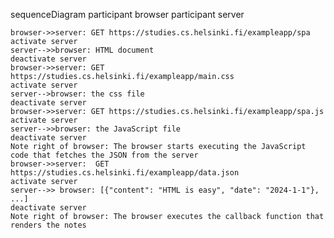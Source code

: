 sequenceDiagram
    participant browser
    participant server

    browser->>server: GET https://studies.cs.helsinki.fi/exampleapp/spa
    activate server
    server-->>browser: HTML document
    deactivate server
    browser->>server: GET https://studies.cs.helsinki.fi/exampleapp/main.css
    activate server
    server-->browser: the css file
    deactivate server
    browser->>server: GET https://studies.cs.helsinki.fi/exampleapp/spa.js
    activate server
    server-->>browser: the JavaScript file
    deactivate server
    Note right of browser: The browser starts executing the JavaScript code that fetches the JSON from the server
    browser->>server:  GET https://studies.cs.helsinki.fi/exampleapp/data.json
    activate server
    server-->> browser: [{"content": "HTML is easy", "date": "2024-1-1"}, ...]
    deactivate server
    Note right of browser: The browser executes the callback function that renders the notes